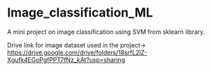 # Image_classification_ML
A mini project on image classification using SVM from sklearn library.

Drive link for image dataset used in the project->
https://drive.google.com/drive/folders/18srfL2lZ-Xgufk4EGoPgfPPT7fNz_kAt?usp=sharing
